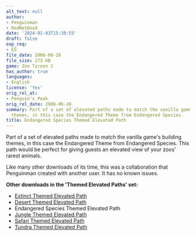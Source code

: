 ```yaml
---
alt_text: null
author:
- Penguinman
- RedNotDead
date: '2024-01-03T15:38:55'
draft: false
exp_req:
- ES
file_date: 2006-06-28
file_size: 273 KB
game: Zoo Tycoon 2
has_author: true
languages:
- English
license: 'Yes'
orig_rel_at:
- Penguin's Peak
orig_rel_date: 2006-06-28
summary: Part of a set of elevated paths made to match the vanilla game's building
  themes, in this case the Endangered Theme from Endangered Species.
title: Endangered Species Themed Elevated Path
---
```

Part of a set of elevated paths made to match the vanilla game's building themes, in this case the Endangered Theme from Endangered Species. This path would be perfect for giving guests an elevated view of your zoos' rarest animals.

Like many other downloads of its time, this was a collaboration that Penguinman created with another user. It has no known issues.

**Other downloads in the 'Themed Elevated Paths' set:**
- [Extinct Themed Elevated Path](<https://www.zooberry.org/mods/zt2/objects/paths/extinct-themed-elevated-path/>)
- [Desert Themed Elevated Path](<https://www.zooberry.org/mods/zt2/objects/paths/desert-themed-elevated-path/>)
- Endangered Species Themed Elevated Path
- [Jungle Themed Elevated Path](<https://www.zooberry.org/mods/zt2/objects/paths/jungle-themed-elevated-path/>)
- [Safari Themed Elevated Path](<https://www.zooberry.org/mods/zt2/objects/paths/safari-themed-elevated-path/>)
- [Tundra Themed Elevated Path](<https://www.zooberry.org/mods/zt2/objects/paths/tundra-themed-elevated-path/>)
